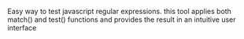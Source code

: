 Easy way to test javascript regular expressions. this tool applies both match() and test() functions and provides the result in an intuitive user interface
